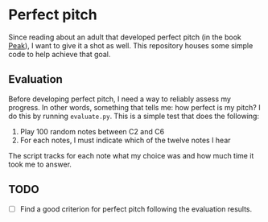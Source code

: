 # Perfect pitch

Since reading about an adult that developed perfect pitch (in the book
[Peak](http://peakthebook.com/index.html)), I want to give it a shot as
well. This repository houses some simple code to help achieve that goal.

## Evaluation

Before developing perfect pitch, I need a way to reliably assess my
progress. In other words, something that tells me: 
how perfect is my pitch? I do this by running `evaluate.py`. This is a
simple test that does the following:

1. Play 100 random notes between C2 and C6
2. For each notes, I must indicate which of the twelve notes I hear

The script tracks for each note what my choice was and how much time it
took me to answer.

## TODO

- [ ] Find a good criterion for perfect pitch following the evaluation results.

